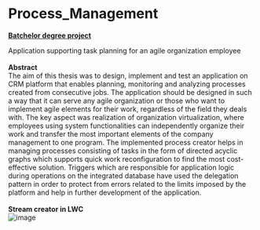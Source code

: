 # Process_Management
<b><u>Batchelor degree project</u></b>

Application supporting task planning for an agile organization employee</br></br>
<b>Abstract</b></br>
The aim of this thesis was to design, implement and test an application on CRM platform that enables planning, monitoring and analyzing processes created from consecutive jobs. The application should be designed in such a way that it can serve any agile organization or those who want to implement agile elements for their work, regardless of the field they deals with. The key aspect was realization of organization virtualization, where employees using system functionalities can independently organize their work and transfer the most important elements of the company management to one program. The implemented process creator helps in managing processes consisting of tasks in the form of directed acyclic graphs which supports quick work reconfiguration to find the most cost-effective solution. Triggers which are responsible for application logic during operations on the integrated database have used the delegation pattern in order to protect from errors related to the limits imposed by the platform and help in further development of the application.
</br>
</br>
<b>Stream creator in LWC</b></br>
![image](https://user-images.githubusercontent.com/24355089/120639787-07234580-c472-11eb-9506-2f258e2781b1.png)

